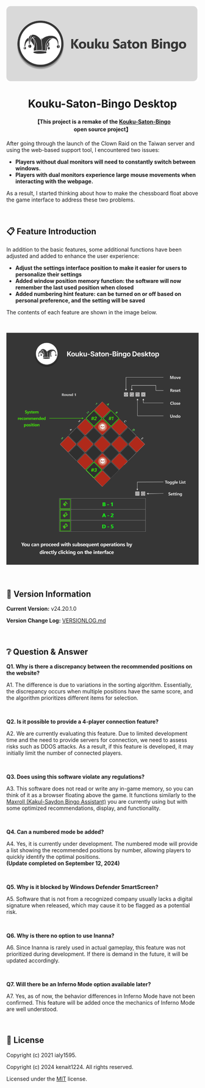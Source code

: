 ![Image](Image/Kouku-Saton-Bingo.png)

<h1 align="center">Kouku-Saton-Bingo Desktop</h1> 

<h4 align="center">【This project is a remake of the
<a href="https://github.com/ialy1595/kouku-saton-bingo">Kouku-Saton-Bingo</a> open source project】 
</h4>

After going through the launch of the Clown Raid on the Taiwan server and using the web-based support tool, I encountered two issues:

- __Players without dual monitors will need to constantly switch between windows.__
- __Players with dual monitors experience large mouse movements when interacting with the webpage.__

As a result, I started thinking about how to make the chessboard float above the game interface to address these two problems.

</br>

## 📋 Feature Introduction

In addition to the basic features, some additional functions have been adjusted and added to enhance the user experience:

* __Adjust the settings interface position to make it easier for users to personalize their settings__ 
* __Added window position memory function: the software will now remember the last used position when closed__
* __Added numbering hint feature: can be turned on or off based on personal preference, and the setting will be saved__

The contents of each feature are shown in the image below.

</br>

![Image](Image/Description.png)

</br>

## 📝 Version Information

__Current Version:__ v24.20.1.0

__Version Change Log:__ [VERSIONLOG.md](VERSIONLOG.md)

</br>

##  ❔ Question & Answer
__Q1. Why is there a discrepancy between the recommended positions on the website?__

A1. The difference is due to variations in the sorting algorithm. Essentially, the discrepancy occurs when multiple positions have the same score, and the algorithm prioritizes different items for selection.

</br>

__Q2. Is it possible to provide a 4-player connection feature?__

A2. We are currently evaluating this feature. Due to limited development time and the need to provide servers for connection, we need to assess risks such as DDOS attacks. As a result, if this feature is developed, it may initially limit the number of connected players.

</br>

__Q3. Does using this software violate any regulations?__

A3. This software does not read or write any in-game memory, so you can think of it as a browser floating above the game. It functions similarly to the [Maxroll (Kakul-Saydon Bingo Assistant)](https://maxroll.gg/lost-ark/kakul-bingo) you are currently using but with some optimized recommendations, display, and functionality.

</br>

__Q4. Can a numbered mode be added?__

A4. Yes, it is currently under development. The numbered mode will provide a list showing the recommended positions by number, allowing players to quickly identify the optimal positions.</br>__(Update completed on September 12, 2024)__

</br>

__Q5. Why is it blocked by Windows Defender SmartScreen?__

A5. Software that is not from a recognized company usually lacks a digital signature when released, which may cause it to be flagged as a potential risk.

</br>

__Q6. Why is there no option to use Inanna?__

A6. Since Inanna is rarely used in actual gameplay, this feature was not prioritized during development. If there is demand in the future, it will be updated accordingly.

</br>

__Q7. Will there be an Inferno Mode option available later?__

A7. Yes, as of now, the behavior differences in Inferno Mode have not been confirmed. This feature will be added once the mechanics of Inferno Mode are well understood.

</br>

## 🔑 License

Copyright (c) 2021 ialy1595.

Copyright (c) 2024 kenait1224. All rights reserved.

Licensed under the [MIT](LICENSE.txt) license.

